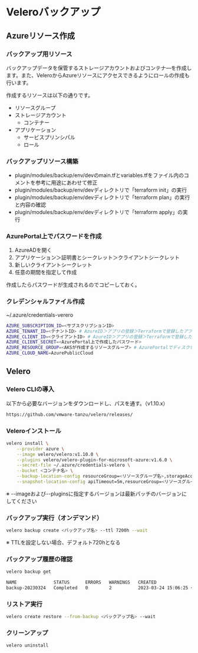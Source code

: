 # Veleroバックアップ

## Azureリソース作成

### バックアップ用リソース

バックアップデータを保管するストレージアカウントおよびコンテナ―を作成します。また、VeleroからAzureリソースにアクセスできるようにロールの作成も行います。

作成するリソースは以下の通りです。

- リソースグループ
- ストレージアカウント
  - コンテナー
- アプリケーション
  - サービスプリンシパル
  - ロール

### バックアップリソース構築

- plugin/modules/backup/env/devのmain.tfとvariables.tfをファイル内のコメントを参考に用途にあわせて修正
- plugin/modules/backup/env/devディレクトリで「terraform init」の実行
- plugin/modules/backup/env/devディレクトリで「terraform plan」の実行と内容の確認
- plugin/modules/backup/env/devディレクトリで「terraform apply」の実行

### AzurePortal上でパスワードを作成

1. AzureADを開く
2. アプリケーション＞証明書とシークレット＞クライアントシークレット
3. 新しいクライアントシークレット
4. 任意の期間を指定して作成

作成したらパスワードが生成されるのでコピーしておく。

### クレデンシャルファイル作成

~/.azure/credentials-verero

```bash
AZURE_SUBSCRIPTION_ID=<サブスクリプションID>
AZURE_TENANT_ID=<テナントID> # AzureID＞アプリの登録＞Terraformで登録したアプリを開き確認
AZURE_CLIENT_ID=<クライアントID> # AzureID＞アプリの登録＞Terraformで登録したアプリを開き確認
AZURE_CLIENT_SECRET=<AzurePortal上で作成したパスワード>
AZURE_RESOURCE_GROUP=<AKSが作成するリソースグループ> # AzurePortalでディスクを開き、pvcのリソースグループを確認
AZURE_CLOUD_NAME=AzurePublicCloud
```

## Velero

### Velero CLIの導入

以下から必要なバージョンをダウンロードし、パスを通す。（v1.10.x）

```bash
https://github.com/vmware-tanzu/velero/releases/
```

### Veleroインストール

```bash
velero install \
    --provider azure \
    --image velero/velero:v1.10.0 \
    --plugins velero/velero-plugin-for-microsoft-azure:v1.6.0 \
    --secret-file ~/.azure/credentials-velero \
    --bucket <コンテナ名> \
    --backup-location-config resourceGroup=<リソースグループ名>,storageAccount=<ストレージアカウント名> \
    --snapshot-location-config apiTimeout=5m,resourceGroup=<リソースグループ名>,subscriptionId=<サブスクリプションID>
```

※ --imageおよび--pluginsに指定するバージョンは最新パッチのバージョンにしてください

### バックアップ実行（オンデマンド）

```bash
velero backup create <バックアップ名> --ttl 7200h --wait
```

※ TTLを設定しない場合、デフォルト720hとなる

### バックアップ履歴の確認

```bash
velero backup get

NAME              STATUS      ERRORS   WARNINGS   CREATED                         EXPIRES   STORAGE LOCATION   SELECTOR
backup-20230324   Completed   0        2          2023-03-24 15:06:25 +0900 JST   299d      default            <none>
```

### リストア実行

```bash
velero create restore --from-backup <バックアップ名> --wait
```

### クリーンアップ

```bash
velero uninstall
```
